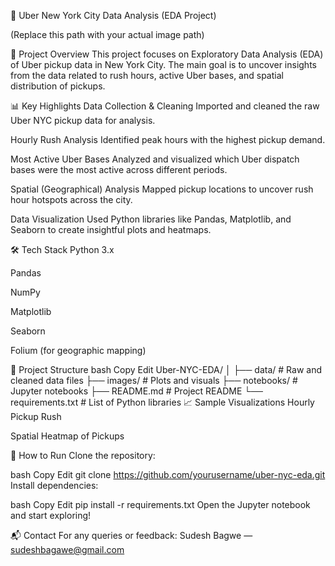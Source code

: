 🚖 Uber New York City Data Analysis (EDA Project)

(Replace this path with your actual image path)

📑 Project Overview
This project focuses on Exploratory Data Analysis (EDA) of Uber pickup data in New York City.
The main goal is to uncover insights from the data related to rush hours, active Uber bases, and spatial distribution of pickups.

📊 Key Highlights
Data Collection & Cleaning
Imported and cleaned the raw Uber NYC pickup data for analysis.

Hourly Rush Analysis
Identified peak hours with the highest pickup demand.

Most Active Uber Bases
Analyzed and visualized which Uber dispatch bases were the most active across different periods.

Spatial (Geographical) Analysis
Mapped pickup locations to uncover rush hour hotspots across the city.

Data Visualization
Used Python libraries like Pandas, Matplotlib, and Seaborn to create insightful plots and heatmaps.

🛠️ Tech Stack
Python 3.x

Pandas

NumPy

Matplotlib

Seaborn

Folium (for geographic mapping)

📂 Project Structure
bash
Copy
Edit
Uber-NYC-EDA/
│
├── data/                 # Raw and cleaned data files
├── images/               # Plots and visuals
├── notebooks/            # Jupyter notebooks
├── README.md             # Project README
└── requirements.txt      # List of Python libraries
📈 Sample Visualizations
Hourly Pickup Rush

Spatial Heatmap of Pickups

🚀 How to Run
Clone the repository:

bash
Copy
Edit
git clone https://github.com/yourusername/uber-nyc-eda.git
Install dependencies:

bash
Copy
Edit
pip install -r requirements.txt
Open the Jupyter notebook and start exploring!

📬 Contact
For any queries or feedback:
Sudesh Bagwe — sudeshbagawe@gmail.com


